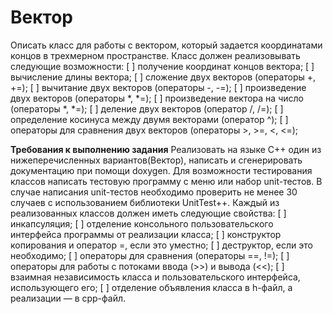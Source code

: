 # Вектор

Описать класс для работы с вектором, который задается координатами концов в трехмерном пространстве. Класс должен реализовывать следующие возможности:
[ ] получение координат концов вектора;
[ ] вычисление длины вектора;
[ ] сложение двух векторов (операторы +, +=);
[ ] вычитание двух векторов (операторы -, -=);
[ ] произведение двух векторов (операторы *, *=);
[ ] произведение вектора на число (операторы *, *=);
[ ] деление двух векторов (оператор /, /=);
[ ] определение косинуса между двумя векторами (оператор ^);
[ ] операторы для сравнения двух векторов (операторы >, >=, <, <=);

**Требования к выполнению задания**
Реализовать на языке С++ один из нижеперечисленных вариантов(Вектор), написать и сгенерировать документацию при помощи doxygen. Для возможности тестирования классов написать тестовую программу с меню или набор unit-тестов. В случае написания unit-тестов необходимо проверить не менее 30 случаев с использованием библиотеки UnitTest++.
Каждый из реализованных классов должен иметь следующие свойства:
[ ] инкапсуляция;
[ ] отделение консольного пользовательского интерфейса программы от реализации класса;
[ ] конструктор копирования и оператор =, если это уместно;
[ ] деструктор, если это необходимо;
[ ] операторы для сравнения (операторы ==, !=);
[ ] операторы для работы с потоками ввода (>>) и вывода (<<);
[ ] взаимная независимость класса и пользовательского интерфейса, использующего его;
[ ] отделение объявления класса в h-файл, а реализации — в cpp-файл.


